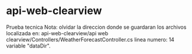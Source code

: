# api-web-clearview
Prueba tecnica
Nota: olvidar la direccion donde se guardaran los archivos localizada en:
api-web-clearview/api web clearview/Controllers/WeatherForecastController.cs linea numero: 14 variable "dataDir".

